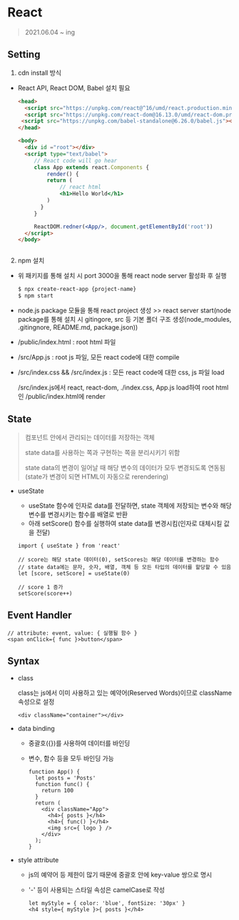 # React

> 2021.06.04 ~ ing



## Setting

1) cdn install 방식

 - React API, React DOM, Babel 설치 필요

   ```html
   <head>
     <script src="https://unpkg.com/react@^16/umd/react.production.min.js"></script>
     <script src="https://unpkg.com/react-dom@16.13.0/umd/react-dom.production.min.js"></script>
   	<script src="https://unpkg.com/babel-standalone@6.26.0/babel.js"></script>
   </head>
   
   <body>
     <div id ="root"></div>
     <script type="text/babel">
     	// React code will go hear
     	class App extends react.Components {
   			render() {
       		return (
         		// react html
       			<h1>Hello World</h1>
       		)
   		  }
   		}
   
   		ReactDOM.redner(<App/>, document,getElementById('root'))
     </script>
   </body>



2) npm 설치

- 위 패키지를 통해 설치 시 port 3000을 통해 react node server 활성화 후 실행

  ```bash
  $ npx create-react-app {project-name}
  $ npm start
  ```

- node.js package 모듈을 통해 react project 생성  >> react server start(node package를 통해 설치 시 gitingore, src 등 기본 폴더 구조 생성(node_modules, .gitingnore, README.md, package.json))

- /public/index.html : root html 파일

- /src/App.js : root js 파일, 모든 react code에 대한 compile

- /src/index.css  &&  /src/index.js : 모든 react code에 대한 css, js 파일 load

  /src/index.js에서 react, react-dom, ./index.css, App.js load하여 root html인 /public/index.html에 render



## State

> 컴포넌트 안에서 관리되는 데이터를 저장하는 객체
>
> state data를 사용하는 쪽과 구현하는 쪽을 분리시키기 위함
>
> state data의 변경이 일어날 때 해당 변수의 데이터가 모두 변경되도록 연동됨(state가 변경이 되면 HTML이 자동으로 rerendering)

- useState

  - useState 함수에 인자로 data를 전달하면, state 객체에 저장되는 변수와 해당 변수를 변경시키는 함수를 배열로 반환
  - 아래 setScore() 함수를 실행하여 state data를 변경시킴(인자로 대체시킬 값을 전달)

  ```react
  import { useState } from 'react'
  
  // score는 해당 state 데이터(0), setScores는 해당 데이터를 변경하는 함수
  // state data에는 문자, 숫자, 배열, 객체 등 모든 타입의 데이터를 할당할 수 있음
  let [score, setScore] = useState(0)
  
  // score 1 증가
  setScore(score++)
  ```



## Event Handler

```react
// attribute: event, value: { 실행될 함수 }
<span onClick={ func }>button</span>
```





## Syntax

- class

  class는 js에서 이미 사용하고 있는 예약어(Reserved Words)이므로 className 속성으로 설정

  ```react
  <div className="container"></div>
  ```

  

- data binding

  - 중괄호({})를 사용하여 데이터를 바인딩

  - 변수, 함수 등을 모두 바인딩 가능

    ```react
    function App() {
      let posts = 'Posts'
      function func() {
        return 100
      }
      return (
        <div className="App">
          <h4>{ posts }</h4>
          <h4>{ func() }</h4>
          <img src={ logo } />
        </div>
      );
    }
    ```

  

- style attribute

  - js의 예약어 등 제한이 많기 때문에 중괄호 안에 key-value 쌍으로 명시

  - '-' 등이 사용되는 스타일 속성은 camelCase로 작성

    ```react
    let myStyle = { color: 'blue', fontSize: '30px' }
    <h4 style={ myStyle }>{ posts }</h4>
    ```

    

  
